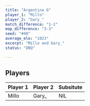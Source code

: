 ```yaml
---
title: "Argentina G"
player_1: "Millo"
player_2: "Gary_"
match_difference: "1-1"
map_difference: "3-3"
seed: "#40"
average_elo: "1823"
excerpt: "Millo and Gary_"
status: "DNQ"

---
```

## Players

| Player 1 | Player 2 | Subsitute |
| -- | -- | -- |
| Millo | Gary_ | NIL |
